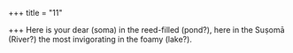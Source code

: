 +++
title = "11"

+++
Here is your dear (soma) in the reed-filled (pond?), here in the Suṣomā (River?)
the most invigorating in the foamy (lake?).